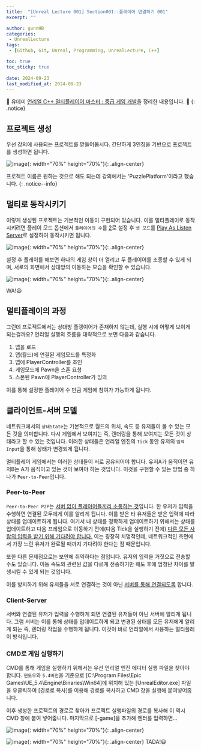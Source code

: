 ```yaml
---
title:  "[Unreal Lecture 001] Section001::플레이어 연결하기 001"
excerpt: ""

author: gunnHB
categories: 
 - UnrealLecture
tags: 
 - [Github, Git, Unreal, Programming, UnrealLecture, C++]

toc: true
toc_sticky: true
 
date: 2024-09-23
last_modified_at: 2024-09-23
---
```


🔔 유데미 [언리얼 C++ 멀티플레이어 마스터 : 중급 게임 개발](https://www.udemy.com/course/best-unreal-c/?couponCode=ST22MT92324B)을 정리한 내용입니다. 🔔
{: .notice}

## 프로젝트 생성
우선 강의에 사용되는 프로젝트를 맏들어봅시다. 간단하게 3인칭을 기반으로 프로젝트를 생성하면 됩니다.

![image](https://github.com/user-attachments/assets/665de952-0c8f-4281-afe7-a39ca04aac6a){: width="70%" height="70%"}{: .align-center}

프로젝트 이름은 원하는 것으로 해도 되는데 강의에서는 'PuzzlePlatform'이라고 했습니다.
{: .notice--info}

## 멀티로 동작시키기
이렇게 생성된 프로젝트는 기본적인 이동이 구현되어 있습니다. 이를 멀티플레이로 동작시키려면 플레이 모드 옵션에서 `플레이어의 수`를 <u>2</u>로 설정 후
`넷 모드`를 <u>Play As Listen Server</u>로 설정하여 동작시키면 됩니다.

![image](https://github.com/user-attachments/assets/6d51dc9a-3e18-42c2-b336-d9702196f301){: width="70%" height="70%"}{: .align-center}

설정 후 플레이를 해보면 하나의 게임 창이 더 열리고 두 플레이어를 조종할 수 있게 되며, 서로의 화면에서 상대방의 이동하는 모습을 확인할 수 있습니다.

![image](https://github.com/user-attachments/assets/26542354-7129-4745-9a43-426ff90b08be){: width="70%" height="70%"}{: .align-center}

WA!😃

## 멀티플레이의 과정
그런데 프로젝트에서는 상대방 플렝이어가 존재하지 않는데, 실행 시에 어떻게 보이게 되는걸까요? 언리얼 실행의 흐름을 대략적으로 보면 다음과 같습니다.

1. 맵을 로드
2. 맵(월드)에 연결된 게임모드를 특정화
3. 맵에 PlayerController를 조인
4. 게임모드에 Pawn을 스폰 요청
5. 스폰된 Pawn에 PlayerController가 빙의

이를 통해 설정한 플레이어 수 만큼 게임에 참여가 가능하게 됩니다.

## 클라이언트-서버 모델
네트워크에서의 `상태State`는 기본적으로 월드의 위치, 속도 등 유저들이 볼 수 있는 모든 것을 의미합니다. 다시 게임에서 보여지는 즉, 렌더링을 통해 보여지는 모든 것이 상태라고 할 수 있는 것입니다.
이러한 상태들은 언리얼 엔진의 `Tick` 동안 유저의 `입력Input`을 통해 상태가 변경되게 됩니다.

멀티플레이 게임에서는 이러한 상태들이 서로 공유되어야 합니다. 유저A가 움직이면 유저B는 A가 움직이고 있는 것이 보여야 하는 것입니다. 이것을 구현할 수 있는 방법 중 하나가 `Peer-to-Peer`입니다.

### Peer-to-Peer
`Peer-to-Peer P2P`는 <u>서버 없이 플레이어들끼리 소통하는 것</u>입니다. 한 유저가 입력을 수행하면 연결된 모두에게 이를 알리게 됩니다. 이를 받은 타 유저들은 받은 입력에 따라 상태를 업데이트하게 됩니다.
여기서 내 상태를 정확하게 업데이트하기 위해서는 상태를 업데이트하고 다음 프레임으로 이동하기 전에(다음 Tick을 실행하기 전에) <u>다른 모든 사람의 입력을 받기 위해 기다려야 합니다.</u> 이는 굉장히 치명적인데,
네트워크적인 측면에서 가장 느린 유저가 완료될 때까지 기다려야 한다는 점 때문입니다.

또한 다른 문제점으로는 보안에 취약하다는 점입니다. 유저의 입력을 거짓으로 전송할 수도 있습니다. 이동 속도와 관련된 값을 다르게 전송하기만 해도 후에 엄청난 차이를 발생시킬 수 있게 되는 것입니다.

이를 방지하기 위해 유저들을 서로 연결하는 것이 아닌 <u>서버를 통해 연결되도록</u> 합니다.

### Client-Server
서버와 연결된 유저가 입력을 수행하게 되면 연결된 유저들이 아닌 서버에 알리게 됩니다. 그럼 서버는 이를 통해 상태를 업데이트하게 되고 변경된 상태를 모든 유저에게 알리게 되는 즉, 렌더링 작업을 수행하게 됩니다.
이것이 바로 언리얼에서 사용하는 멀티플레이 방식입니다.

### CMD로 게임 실행하기
CMD를 통해 게임을 실행하기 위헤서는 우선 언리얼 엔진 에디터 실행 파일을 찾아야 합니다. `윈도우`와 `5.4버전`을 기준으로 [C:\Program Files\Epic Games\UE_5.4\Engine\Binaries\Win64]에 위치해 있는 [UnrealEditor.exe] 파일을
우클릭하여 [경로로 복사]를 이용해 경로를 복사하고 CMD 창을 실행해 붙여넣어줍니다.

이후 생성한 프로젝트의 경로로 찾아가 프로젝트 실행파일의 경로를 복사해 이 역시 CMD 창에 붙여 넣어줍니다. 마지막으로 [-game]을 추가해 엔터를 입력하면...

![image](https://github.com/user-attachments/assets/0b5dfcef-0fba-479b-8ae5-7ebfaa44e259){: width="70%" height="70%"}{: .align-center}

![image](https://github.com/user-attachments/assets/3f17caaa-6e5d-414b-a2ec-5fe92e305842){: width="70%" height="70%"}{: .align-center}
TADA!😃

